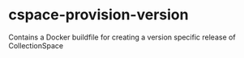 cspace-provision-version
========================

Contains a Docker buildfile for creating a version specific release of CollectionSpace
